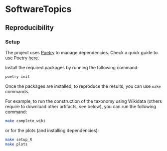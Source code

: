 # SoftwareTopics


## Reproducibility

### Setup

The project uses [Poetry](https://python-poetry.org/) to manage dependencies. Check a quick guide to use Poetry [here](https://python-poetry.org/docs/basic-usage/).

Install the required packages by running the following command:

```bash
poetry init
```

Once the packages are installed, to reproduce the results, you can use ```make``` commands.

For example, to run the construction of the taxonomy using Wikidata (others require to download other artifacts, see below), you can run the following command:

```bash
make complete_wiki
```

or for the plots (and installing dependencies):

```bash
make setup_R
make plots
```